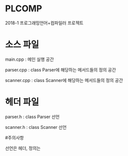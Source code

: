 # PLCOMP
2018-1 프로그래밍언어+컴파일러 프로젝트

# 소스 파일

main.cpp : 메인 실행 공간

parser.cpp : class Parser에 해당하는 메서드들의 정의 공간

scanner.cpp : class Scanner에 해당하는 메서드들의 정의 공간

# 헤더 파일

parser.h : class Parser 선언

scanner.h : class Scanner 선언

#주의사항

선언은 헤더, 정의는 
